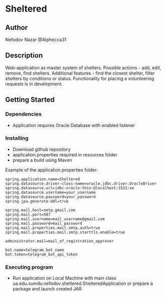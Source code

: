 # Sheltered

## Author

Nefodov Nazar
@Alphecca31

## Description

Web-application as master system of shelters.
Possible actions - add, edit, remove, find shelters.
Additional features - find the closest shelter, filter shelters by conditions or status.
Functionality for placing a volunteering requests is in development.

## Getting Started

### Dependencies

* Application requires Oracle Database with enabled listener

### Installing

* Download github repository
* application.properties required in resources folder
* prepare a build using Maven

Example of the application.properties folder:
```
spring.application.name=Sheltered
spring.datasource.driver-class-name=oracle.jdbc.driver.OracleDriver
spring.datasource.url=jdbc:oracle:thin:@localhost:1521:xe
spring.datasource.username=your_username
spring.datasource.password=your_password
spring.jpa.generate-ddl=true

spring.mail.host=smtp.gmail.com
spring.mail.port=587
spring.mail.username=mail_username@gmail.com
spring.mail.password=mail_password
spring.mail.properties.mail.smtp.auth=true
spring.mail.properties.mail.smtp.starttls.enable=true

administrator.mail=mail_of_registration_approver

bot.name=telegram_bot_name
bot.token=telegram_bot_api_token
```


### Executing program

* Run application on Local Machine with main class ua.edu.sumdu.nefodov.sheltered.ShelteredApplication or prepare a package and launch created JAR
